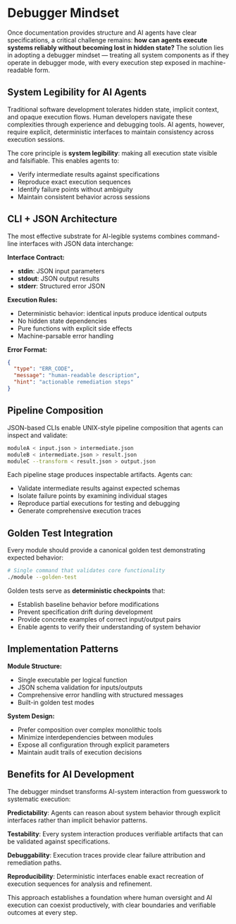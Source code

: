 # Debugger Mindset

Once documentation provides structure and AI agents have clear specifications, a critical challenge remains: **how can agents execute systems reliably without becoming lost in hidden state?** The solution lies in adopting a debugger mindset — treating all system components as if they operate in debugger mode, with every execution step exposed in machine-readable form.

## System Legibility for AI Agents

Traditional software development tolerates hidden state, implicit context, and opaque execution flows. Human developers navigate these complexities through experience and debugging tools. AI agents, however, require explicit, deterministic interfaces to maintain consistency across execution sessions.

The core principle is **system legibility**: making all execution state visible and falsifiable. This enables agents to:

- Verify intermediate results against specifications
- Reproduce exact execution sequences
- Identify failure points without ambiguity
- Maintain consistent behavior across sessions

## CLI + JSON Architecture

The most effective substrate for AI-legible systems combines command-line interfaces with JSON data interchange:

**Interface Contract:**
- **stdin**: JSON input parameters
- **stdout**: JSON output results
- **stderr**: Structured error JSON

**Execution Rules:**
- Deterministic behavior: identical inputs produce identical outputs
- No hidden state dependencies
- Pure functions with explicit side effects
- Machine-parsable error handling

**Error Format:**
```json
{
  "type": "ERR_CODE",
  "message": "human-readable description",
  "hint": "actionable remediation steps"
}
```

## Pipeline Composition

JSON-based CLIs enable UNIX-style pipeline composition that agents can inspect and validate:

```bash
moduleA < input.json > intermediate.json
moduleB < intermediate.json > result.json
moduleC --transform < result.json > output.json
```

Each pipeline stage produces inspectable artifacts. Agents can:

- Validate intermediate results against expected schemas
- Isolate failure points by examining individual stages
- Reproduce partial executions for testing and debugging
- Generate comprehensive execution traces

## Golden Test Integration

Every module should provide a canonical golden test demonstrating expected behavior:

```bash
# Single command that validates core functionality
./module --golden-test
```

Golden tests serve as **deterministic checkpoints** that:

- Establish baseline behavior before modifications
- Prevent specification drift during development
- Provide concrete examples of correct input/output pairs
- Enable agents to verify their understanding of system behavior

## Implementation Patterns

**Module Structure:**
- Single executable per logical function
- JSON schema validation for inputs/outputs
- Comprehensive error handling with structured messages
- Built-in golden test modes

**System Design:**
- Prefer composition over complex monolithic tools
- Minimize interdependencies between modules
- Expose all configuration through explicit parameters
- Maintain audit trails of execution decisions

## Benefits for AI Development

The debugger mindset transforms AI-system interaction from guesswork to systematic execution:

**Predictability**: Agents can reason about system behavior through explicit interfaces rather than implicit behavior patterns.

**Testability**: Every system interaction produces verifiable artifacts that can be validated against specifications.

**Debuggability**: Execution traces provide clear failure attribution and remediation paths.

**Reproducibility**: Deterministic interfaces enable exact recreation of execution sequences for analysis and refinement.

This approach establishes a foundation where human oversight and AI execution can coexist productively, with clear boundaries and verifiable outcomes at every step.